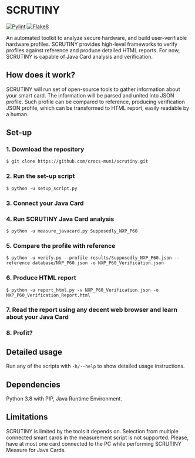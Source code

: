 # SCRUTINY

[![Pylint](https://github.com/crocs-muni/scrutiny/actions/workflows/pylint.yml/badge.svg?branch=main)](https://github.com/crocs-muni/scrutiny/actions/workflows/pylint.yml)
[![Flake8](https://github.com/crocs-muni/scrutiny/actions/workflows/flake8.yml/badge.svg?branch=main)](https://github.com/crocs-muni/scrutiny/actions/workflows/flake8.yml)

An automated toolkit to analyze secure hardware, and build user-verifiable hardware profiles. SCRUTINY provides high-level frameworks to verify profiles against reference and produce detailed HTML reports. For now, SCRUTINY is capable of Java Card analysis and verification.

## How does it work?

SCRUTINY will run set of open-source tools to gather information about your smart card. The information will be parsed and united into JSON profile. Such profile can be compared to reference, producing verification JSON profile, which can be transformed to HTML report, easily readable by a human.

## Set-up

### 1. Download the repository

`$ git clone https://github.com/crocs-muni/scrutiny.git`

### 2. Run the set-up script

`$ python -u setup_script.py`

### 3. Connect your Java Card

### 4. Run SCRUTINY Java Card analysis

`$ python -u measure_javacard.py Supposedly_NXP_P60`

### 5. Compare the profile with reference

`$ python -u verify.py --profile results/Supposedly_NXP_P60.json --reference database/NXP_P60.json -o NXP_P60_Verification.json`

### 6. Produce HTML report

`$ python -u report_html.py -v NXP_P60_Verification.json -o NXP_P60_Verification_Report.html`

### 7. Read the report using any decent web browser and learn about your Java Card

### 8. Profit?

## Detailed usage

Run any of the scripts with `-h/--help` to show detailed usage instructions.

## Dependencies

Python 3.8 with PIP, Java Runtime Environment.

## Limitations

SCRUTINY is limited by the tools it depends on. Selection from multiple connected smart cards in the measurement script is not supported. Please, have at most one card connected to the PC while performing SCRUTINY Measure for Java Cards.
